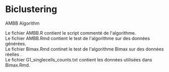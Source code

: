 # Biclustering
AMBB Algorithm

Le fichier AMBB.R contient le script commenté de l'algorithme. <br> 
Le fichier AMBB.Rmd contient le test de l'algorithme sur des données générées. <br>
Le fichier Bimax.Rmd continet le test de l'algorithme Bimax sur des données réelles . <br>
Le fichier G1_singlecells_counts.txt contient les données utilisées dans Bimax.Rmd. 
